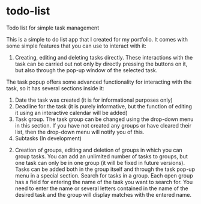 # todo-list
Todo list for simple task management

This is a simple to do list app that I created for my portfolio. It comes with some simple features that you can use to interact with it:
1) Creating, editing and deleting tasks directly. These interactions with the task can be carried out not only by directly pressing the buttons on it, but also through the pop-up window of the selected task.

The task popup offers some advanced functionality for interacting with the task, so it has several sections inside it:
1. Date the task was created (it is for informational purposes only)
2. Deadline for the task (it is purely informative, but the function of editing it using an interactive calendar will be added)
3. Task group. The task group can be changed using the drop-down menu in this section. If you have not created any groups or have cleared their list, then the drop-down menu will notify you of this.
4. Subtasks (In development)


2) Creation of groups, editing and deletion of groups in which you can group tasks. You can add an unlimited number of tasks to groups, but one task can only be in one group (it will be fixed in future versions). Tasks can be added both in the group itself and through the task pop-up menu in a special section.
Search for tasks in a group. Each open group has a field for entering the name of the task you want to search for. You need to enter the name or several letters contained in the name of the desired task and the group will display matches with the entered name.
